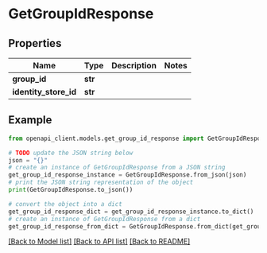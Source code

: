 # GetGroupIdResponse


## Properties

Name | Type | Description | Notes
------------ | ------------- | ------------- | -------------
**group_id** | **str** |  | 
**identity_store_id** | **str** |  | 

## Example

```python
from openapi_client.models.get_group_id_response import GetGroupIdResponse

# TODO update the JSON string below
json = "{}"
# create an instance of GetGroupIdResponse from a JSON string
get_group_id_response_instance = GetGroupIdResponse.from_json(json)
# print the JSON string representation of the object
print(GetGroupIdResponse.to_json())

# convert the object into a dict
get_group_id_response_dict = get_group_id_response_instance.to_dict()
# create an instance of GetGroupIdResponse from a dict
get_group_id_response_from_dict = GetGroupIdResponse.from_dict(get_group_id_response_dict)
```
[[Back to Model list]](../README.md#documentation-for-models) [[Back to API list]](../README.md#documentation-for-api-endpoints) [[Back to README]](../README.md)


